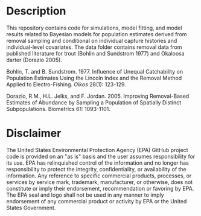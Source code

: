 # Description
This repository contains code for simulations, model fitting, and model results related to Bayesian models for population estimates derived from removal sampling and conditional on individual capture histories and individual-level covariates. The data folder contains removal data from published literature for trout (Bohlin and Sundstrom 1977) and Okaloosa darter (Dorazio 2005). 


Bohlin, T. and B. Sundstrom. 1977. Influence of Unequal Catchability on Population Estimates Using the Lincoln Index and the Removal Method Applied to Electro-Fishing. _Oikos_ 28(1): 123-129.

Dorazio, R.M., H.L. Jelks, and F. Jordan. 2005. Improving Removal-Based Estimates of Abundance by Sampling a Population of Spatially Distinct Subpopulations. Biometrics 61: 1093-1101. 

# Disclaimer
The United States Environmental Protection Agency (EPA) GitHub project code is provided on an "as is" basis and the user assumes responsibility for its use. EPA has relinquished control of the information and no longer has responsibility to protect the integrity, confidentiality, or availability of the information. Any reference to specific commercial products, processes, or services by service mark, trademark, manufacturer, or otherwise, does not constitute or imply their endorsement, recommendation or favoring by EPA. The EPA seal and logo shall not be used in any manner to imply endorsement of any commercial product or activity by EPA or the United States Government.
